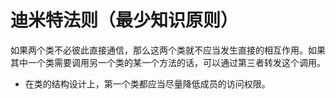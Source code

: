 # 迪米特法则（最少知识原则）

如果两个类不必彼此直接通信，那么这两个类就不应当发生直接的相互作用。如果其中一个类需要调用另一个类的某一个方法的话，可以通过第三者转发这个调用。

* 在类的结构设计上，第一个类都应当尽量降低成员的访问权限。
